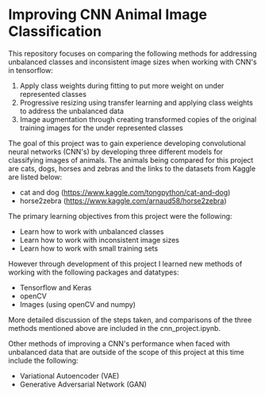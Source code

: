 # Improving CNN Animal Image Classification
This repository focuses on comparing the following methods for addressing unbalanced classes and inconsistent image sizes when working with CNN's in tensorflow:

1. Apply class weights during fitting to put more weight on under represented classes
2. Progressive resizing using transfer learning and applying class weights to address the unbalanced data
3. Image augmentation through creating transformed copies of the original training images for the under represented classes

The goal of this project was to gain experience developing convolutional neural networks (CNN's) by developing three different models for classifying images of animals. The animals being compared for this project are cats, dogs, horses and zebras and the links to the datasets from Kaggle are listed below:

* cat and dog (https://www.kaggle.com/tongpython/cat-and-dog)
* horse2zebra (https://www.kaggle.com/arnaud58/horse2zebra)

The primary learning objectives from this project were the following:
* Learn how to work with unbalanced classes
* Learn how to work with inconsistent image sizes
* Learn how to work with small training sets

However through development of this project I learned new methods of working with the following packages and datatypes:
* Tensorflow and Keras
* openCV
* Images (using openCV and numpy)

More detailed discussion of the steps taken, and comparisons of the three methods mentioned above are included in the cnn_project.ipynb.

Other methods of improving a CNN's performance when faced with unbalanced data that are outside of the scope of this project at this time include the following:
* Variational Autoencoder (VAE)
* Generative Adversarial Network (GAN)
